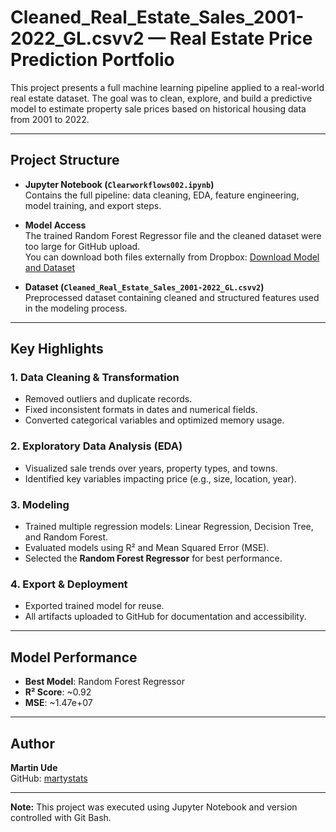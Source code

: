 # Cleaned_Real_Estate_Sales_2001-2022_GL.csvv2 — Real Estate Price Prediction Portfolio

This project presents a full machine learning pipeline applied to a real-world real estate dataset. The goal was to clean, explore, and build a predictive model to estimate property sale prices based on historical housing data from 2001 to 2022.

---

## Project Structure

- **Jupyter Notebook (`Clearworkflows002.ipynb`)**  
  Contains the full pipeline: data cleaning, EDA, feature engineering, model training, and export steps.

- **Model Access**  
The trained Random Forest Regressor file and the cleaned dataset were too large for GitHub upload.  
You can download both files externally from Dropbox: [Download Model and Dataset](https://www.dropbox.com/scl/fo/u6ynr49xy29ws9ia3mj51/AKZTy1724Yb6PbeNLFqSfNo?rlkey=b3wi710aauxhtvwww4cmpdnec&st=lqb5v1dj&dl=0)


- **Dataset (`Cleaned_Real_Estate_Sales_2001-2022_GL.csvv2`)**  
  Preprocessed dataset containing cleaned and structured features used in the modeling process.

---

## Key Highlights

### 1. **Data Cleaning & Transformation**
- Removed outliers and duplicate records.
- Fixed inconsistent formats in dates and numerical fields.
- Converted categorical variables and optimized memory usage.

### 2. **Exploratory Data Analysis (EDA)**
- Visualized sale trends over years, property types, and towns.
- Identified key variables impacting price (e.g., size, location, year).

### 3. **Modeling**
- Trained multiple regression models: Linear Regression, Decision Tree, and Random Forest.
- Evaluated models using R² and Mean Squared Error (MSE).
- Selected the **Random Forest Regressor** for best performance.

### 4. **Export & Deployment**
- Exported trained model for reuse.
- All artifacts uploaded to GitHub for documentation and accessibility.

---

## Model Performance

- **Best Model**: Random Forest Regressor  
- **R² Score**: ~0.92  
- **MSE**: ~1.47e+07

---

## Author

**Martin Ude**  
GitHub: [martystats](https://github.com/martystats)

---

**Note:** This project was executed using Jupyter Notebook and version controlled with Git Bash.
